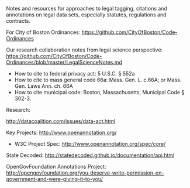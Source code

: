 Notes and resources for approaches to legal tagging, citations and annotations on legal data sets, especially statutes, regulations and contracts.  


For City of Boston Ordinances:
https://github.com/CityOfBoston/Code-Ordinances

Our research collaboration notes from legal science perspective:
https://github.com/CityOfBoston/Code-Ordinances/blob/master/LegalScienceNotes.md 

* How to cite to federal privacy act: 5 U.S.C. § 552a
* How to cite to mass general code 66a: Mass. Gen. L. c.66A; or Mass. Gen. Laws Ann. ch. 66A
* How to cite municipal code: Boston, Massachusetts, Municipal Code § 302-3.

Research:

http://datacoalition.com/issues/data-act.html

Key Projects:
http://www.openannotation.org/
 - W3C Project Spec: http://www.openannotation.org/spec/core/ 

State Decoded:
http://statedecoded.github.io/documentation/api.html

OpenGovFoundation Annotations Project:
http://opengovfoundation.org/you-deserve-write-permission-on-government-and-were-giving-it-to-you/
